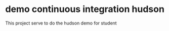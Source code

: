 demo continuous integration hudson
===============================
This project serve to do the hudson demo for student
